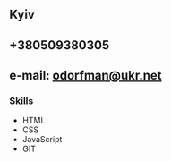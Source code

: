 
## Kyiv
## +380509380305
## e-mail: odorfman@ukr.net
### **Skills**

 * HTML
 * CSS 
 * JavaScript
 * GIT
 